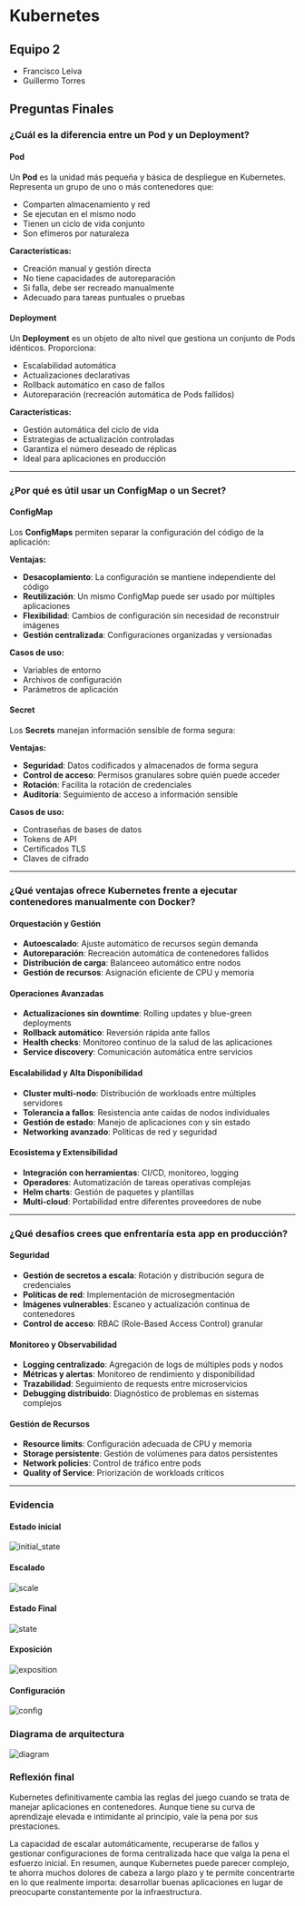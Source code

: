# Kubernetes

## Equipo 2

- Francisco Leiva
- Guillermo Torres

## Preguntas Finales

### ¿Cuál es la diferencia entre un Pod y un Deployment?

#### Pod

Un **Pod** es la unidad más pequeña y básica de despliegue en Kubernetes. Representa un grupo de uno o más contenedores que:

- Comparten almacenamiento y red
- Se ejecutan en el mismo nodo
- Tienen un ciclo de vida conjunto
- Son efímeros por naturaleza

**Características:**

- Creación manual y gestión directa
- No tiene capacidades de autoreparación
- Si falla, debe ser recreado manualmente
- Adecuado para tareas puntuales o pruebas

#### Deployment

Un **Deployment** es un objeto de alto nivel que gestiona un conjunto de Pods idénticos. Proporciona:

- Escalabilidad automática
- Actualizaciones declarativas
- Rollback automático en caso de fallos
- Autoreparación (recreación automática de Pods fallidos)

**Características:**

- Gestión automática del ciclo de vida
- Estrategias de actualización controladas
- Garantiza el número deseado de réplicas
- Ideal para aplicaciones en producción

---

### ¿Por qué es útil usar un ConfigMap o un Secret?

#### ConfigMap

Los **ConfigMaps** permiten separar la configuración del código de la aplicación:

**Ventajas:**

- **Desacoplamiento**: La configuración se mantiene independiente del código
- **Reutilización**: Un mismo ConfigMap puede ser usado por múltiples aplicaciones
- **Flexibilidad**: Cambios de configuración sin necesidad de reconstruir imágenes
- **Gestión centralizada**: Configuraciones organizadas y versionadas

**Casos de uso:**

- Variables de entorno
- Archivos de configuración
- Parámetros de aplicación

#### Secret

Los **Secrets** manejan información sensible de forma segura:

**Ventajas:**

- **Seguridad**: Datos codificados y almacenados de forma segura
- **Control de acceso**: Permisos granulares sobre quién puede acceder
- **Rotación**: Facilita la rotación de credenciales
- **Auditoría**: Seguimiento de acceso a información sensible

**Casos de uso:**

- Contraseñas de bases de datos
- Tokens de API
- Certificados TLS
- Claves de cifrado

---

### ¿Qué ventajas ofrece Kubernetes frente a ejecutar contenedores manualmente con Docker?

#### Orquestación y Gestión

- **Autoescalado**: Ajuste automático de recursos según demanda
- **Autoreparación**: Recreación automática de contenedores fallidos
- **Distribución de carga**: Balanceeo automático entre nodos
- **Gestión de recursos**: Asignación eficiente de CPU y memoria

#### Operaciones Avanzadas

- **Actualizaciones sin downtime**: Rolling updates y blue-green deployments
- **Rollback automático**: Reversión rápida ante fallos
- **Health checks**: Monitoreo continuo de la salud de las aplicaciones
- **Service discovery**: Comunicación automática entre servicios

#### Escalabilidad y Alta Disponibilidad

- **Cluster multi-nodo**: Distribución de workloads entre múltiples servidores
- **Tolerancia a fallos**: Resistencia ante caídas de nodos individuales
- **Gestión de estado**: Manejo de aplicaciones con y sin estado
- **Networking avanzado**: Políticas de red y seguridad

#### Ecosistema y Extensibilidad

- **Integración con herramientas**: CI/CD, monitoreo, logging
- **Operadores**: Automatización de tareas operativas complejas
- **Helm charts**: Gestión de paquetes y plantillas
- **Multi-cloud**: Portabilidad entre diferentes proveedores de nube

---

### ¿Qué desafíos crees que enfrentaría esta app en producción?

#### Seguridad

- **Gestión de secretos a escala**: Rotación y distribución segura de credenciales
- **Políticas de red**: Implementación de microsegmentación
- **Imágenes vulnerables**: Escaneo y actualización continua de contenedores
- **Control de acceso**: RBAC (Role-Based Access Control) granular

#### Monitoreo y Observabilidad

- **Logging centralizado**: Agregación de logs de múltiples pods y nodos
- **Métricas y alertas**: Monitoreo de rendimiento y disponibilidad
- **Trazabilidad**: Seguimiento de requests entre microservicios
- **Debugging distribuido**: Diagnóstico de problemas en sistemas complejos

#### Gestión de Recursos

- **Resource limits**: Configuración adecuada de CPU y memoria
- **Storage persistente**: Gestión de volúmenes para datos persistentes
- **Network policies**: Control de tráfico entre pods
- **Quality of Service**: Priorización de workloads críticos

---

### Evidencia

#### Estado inicial

![initial_state](./initial_state.png)

#### Escalado

![scale](./scale.png)

#### Estado Final

![state](./state.png)

#### Exposición

![exposition](./exposition.png)

#### Configuración

![config](./config.png)

### Diagrama de arquitectura

![diagram](./diagram.png)

### Reflexión final

Kubernetes definitivamente cambia las reglas del juego cuando se trata de manejar aplicaciones en contenedores.
Aunque tiene su curva de aprendizaje elevada e intimidante al principio, vale la pena por sus prestaciones.

La capacidad de escalar automáticamente, recuperarse de fallos y gestionar configuraciones de forma centralizada hace que valga la pena el esfuerzo inicial. En resumen, aunque Kubernetes puede parecer complejo, te ahorra muchos dolores de cabeza a largo plazo y te permite concentrarte en lo que realmente importa: desarrollar buenas aplicaciones en lugar de preocuparte constantemente por la infraestructura.
